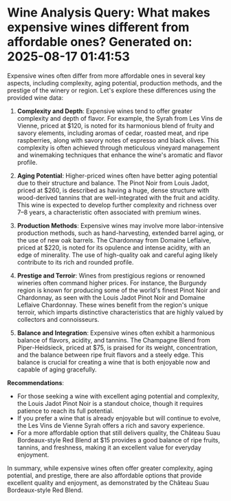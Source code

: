 Wine Analysis Query: What makes expensive wines different from affordable ones?
Generated on: 2025-08-17 01:41:53
================================================================================

Expensive wines often differ from more affordable ones in several key aspects, including complexity, aging potential, production methods, and the prestige of the winery or region. Let's explore these differences using the provided wine data:

1. **Complexity and Depth**: Expensive wines tend to offer greater complexity and depth of flavor. For example, the Syrah from Les Vins de Vienne, priced at $120, is noted for its harmonious blend of fruity and savory elements, including aromas of cedar, roasted meat, and ripe raspberries, along with savory notes of espresso and black olives. This complexity is often achieved through meticulous vineyard management and winemaking techniques that enhance the wine's aromatic and flavor profile.

2. **Aging Potential**: Higher-priced wines often have better aging potential due to their structure and balance. The Pinot Noir from Louis Jadot, priced at $260, is described as having a huge, dense structure with wood-derived tannins that are well-integrated with the fruit and acidity. This wine is expected to develop further complexity and richness over 7–8 years, a characteristic often associated with premium wines.

3. **Production Methods**: Expensive wines may involve more labor-intensive production methods, such as hand-harvesting, extended barrel aging, or the use of new oak barrels. The Chardonnay from Domaine Leflaive, priced at $220, is noted for its opulence and intense acidity, with an edge of minerality. The use of high-quality oak and careful aging likely contribute to its rich and rounded profile.

4. **Prestige and Terroir**: Wines from prestigious regions or renowned wineries often command higher prices. For instance, the Burgundy region is known for producing some of the world's finest Pinot Noir and Chardonnay, as seen with the Louis Jadot Pinot Noir and Domaine Leflaive Chardonnay. These wines benefit from the region's unique terroir, which imparts distinctive characteristics that are highly valued by collectors and connoisseurs.

5. **Balance and Integration**: Expensive wines often exhibit a harmonious balance of flavors, acidity, and tannins. The Champagne Blend from Piper-Heidsieck, priced at $75, is praised for its weight, concentration, and the balance between ripe fruit flavors and a steely edge. This balance is crucial for creating a wine that is both enjoyable now and capable of aging gracefully.

**Recommendations**: 
- For those seeking a wine with excellent aging potential and complexity, the Louis Jadot Pinot Noir is a standout choice, though it requires patience to reach its full potential.
- If you prefer a wine that is already enjoyable but will continue to evolve, the Les Vins de Vienne Syrah offers a rich and savory experience.
- For a more affordable option that still delivers quality, the Château Suau Bordeaux-style Red Blend at $15 provides a good balance of ripe fruits, tannins, and freshness, making it an excellent value for everyday enjoyment.

In summary, while expensive wines often offer greater complexity, aging potential, and prestige, there are also affordable options that provide excellent quality and enjoyment, as demonstrated by the Château Suau Bordeaux-style Red Blend.